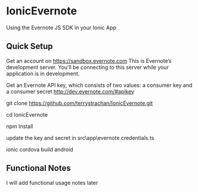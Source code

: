 # IonicEvernote
Using the Evernote JS SDK in your Ionic App


## Quick Setup

Get an account on https://sandbox.evernote.com
This is Evernote’s development server. You’ll be connecting to this server while your application is in development.

Get an Evernote API key, which consists of two values: a consumer key and a consumer secret
http://dev.evernote.com/#apikey


git clone https://github.com/terrystrachan/IonicEvernote.git

cd IonicEvernote

npm Install

update the key and secret in src\app\evernote.credentials.ts 

ionic cordova build android


## Functional Notes

I will add functional usage notes later
